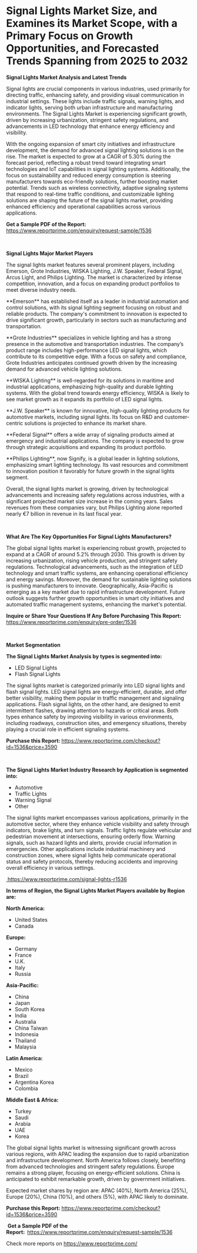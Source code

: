 <p><h1>Signal Lights Market Size, and Examines its Market Scope, with a Primary Focus on Growth Opportunities, and Forecasted Trends Spanning from 2025 to 2032</h1></p><p><strong>Signal Lights Market Analysis and Latest Trends</strong></p>
<p><p>Signal lights are crucial components in various industries, used primarily for directing traffic, enhancing safety, and providing visual communication in industrial settings. These lights include traffic signals, warning lights, and indicator lights, serving both urban infrastructure and manufacturing environments. The Signal Lights Market is experiencing significant growth, driven by increasing urbanization, stringent safety regulations, and advancements in LED technology that enhance energy efficiency and visibility.</p><p>With the ongoing expansion of smart city initiatives and infrastructure development, the demand for advanced signal lighting solutions is on the rise. The market is expected to grow at a CAGR of 5.30% during the forecast period, reflecting a robust trend toward integrating smart technologies and IoT capabilities in signal lighting systems. Additionally, the focus on sustainability and reduced energy consumption is steering manufacturers towards eco-friendly solutions, further boosting market potential. Trends such as wireless connectivity, adaptive signaling systems that respond to real-time traffic conditions, and customizable lighting solutions are shaping the future of the signal lights market, providing enhanced efficiency and operational capabilities across various applications.</p></p>
<p><strong>Get a Sample PDF of the Report:&nbsp;</strong> <a href="https://www.reportprime.com/enquiry/request-sample/1536?utm_campaign=3574&utm_medium=2&utm_source=Github&utm_content=ia&utm_term=18032025&utm_id=signal-lights">https://www.reportprime.com/enquiry/request-sample/1536</a></p>
<p>&nbsp;</p>
<p><strong>Signal Lights Major Market Players</strong></p>
<p><p>The signal lights market features several prominent players, including Emerson, Grote Industries, WISKA Lighting, J.W. Speaker, Federal Signal, Arcus Light, and Philips Lighting. The market is characterized by intense competition, innovation, and a focus on expanding product portfolios to meet diverse industry needs.</p><p>**Emerson** has established itself as a leader in industrial automation and control solutions, with its signal lighting segment focusing on robust and reliable products. The company's commitment to innovation is expected to drive significant growth, particularly in sectors such as manufacturing and transportation.</p><p>**Grote Industries** specializes in vehicle lighting and has a strong presence in the automotive and transportation industries. The company’s product range includes high-performance LED signal lights, which contribute to its competitive edge. With a focus on safety and compliance, Grote Industries anticipates continued growth driven by the increasing demand for advanced vehicle lighting solutions.</p><p>**WISKA Lighting** is well-regarded for its solutions in maritime and industrial applications, emphasizing high-quality and durable lighting systems. With the global trend towards energy efficiency, WISKA is likely to see market growth as it expands its portfolio of LED signal lights.</p><p>**J.W. Speaker** is known for innovative, high-quality lighting products for automotive markets, including signal lights. Its focus on R&D and customer-centric solutions is projected to enhance its market share.</p><p>**Federal Signal** offers a wide array of signaling products aimed at emergency and industrial applications. The company is expected to grow through strategic acquisitions and expanding its product portfolio.</p><p>**Philips Lighting**, now Signify, is a global leader in lighting solutions, emphasizing smart lighting technology. Its vast resources and commitment to innovation position it favorably for future growth in the signal lights segment.</p><p>Overall, the signal lights market is growing, driven by technological advancements and increasing safety regulations across industries, with a significant projected market size increase in the coming years. Sales revenues from these companies vary, but Philips Lighting alone reported nearly €7 billion in revenue in its last fiscal year.</p></p>
<p>&nbsp;</p>
<p><strong>What Are The Key Opportunities For Signal Lights Manufacturers?</strong></p>
<p><p>The global signal lights market is experiencing robust growth, projected to expand at a CAGR of around 5.2% through 2030. This growth is driven by increasing urbanization, rising vehicle production, and stringent safety regulations. Technological advancements, such as the integration of LED technology and smart traffic systems, are enhancing operational efficiency and energy savings. Moreover, the demand for sustainable lighting solutions is pushing manufacturers to innovate. Geographically, Asia-Pacific is emerging as a key market due to rapid infrastructure development. Future outlook suggests further growth opportunities in smart city initiatives and automated traffic management systems, enhancing the market's potential.</p></p>
<p><strong>Inquire or Share Your Questions If Any Before Purchasing This Report:</strong> <a href="https://www.reportprime.com/enquiry/pre-order/1536?utm_campaign=3574&utm_medium=2&utm_source=Github&utm_content=ia&utm_term=18032025&utm_id=signal-lights">https://www.reportprime.com/enquiry/pre-order/1536</a></p>
<p>&nbsp;</p>
<p><strong>Market Segmentation</strong></p>
<p><strong>The Signal Lights Market Analysis by types is segmented into:</strong></p>
<p><ul><li>LED Signal Lights</li><li>Flash Signal Lights</li></ul></p>
<p><p>The signal lights market is categorized primarily into LED signal lights and flash signal lights. LED signal lights are energy-efficient, durable, and offer better visibility, making them popular in traffic management and signaling applications. Flash signal lights, on the other hand, are designed to emit intermittent flashes, drawing attention to hazards or critical areas. Both types enhance safety by improving visibility in various environments, including roadways, construction sites, and emergency situations, thereby playing a crucial role in efficient signaling systems.</p></p>
<p><strong>Purchase this Report:&nbsp;</strong><a href="https://www.reportprime.com/checkout?id=1536&price=3590&utm_campaign=3574&utm_medium=2&utm_source=Github&utm_content=ia&utm_term=18032025&utm_id=signal-lights">https://www.reportprime.com/checkout?id=1536&price=3590</a></p>
<p>&nbsp;</p>
<p><strong>The Signal Lights Market Industry Research by Application is segmented into:</strong></p>
<p><ul><li>Automotive</li><li>Traffic Lights</li><li>Warning Signal</li><li>Other</li></ul></p>
<p><p>The signal lights market encompasses various applications, primarily in the automotive sector, where they enhance vehicle visibility and safety through indicators, brake lights, and turn signals. Traffic lights regulate vehicular and pedestrian movement at intersections, ensuring orderly flow. Warning signals, such as hazard lights and alerts, provide crucial information in emergencies. Other applications include industrial machinery and construction zones, where signal lights help communicate operational status and safety protocols, thereby reducing accidents and improving overall efficiency in various settings.</p></p>
<p><a href="https://www.reportprime.com/signal-lights-r1536?utm_campaign=3574&utm_medium=2&utm_source=Github&utm_content=ia&utm_term=18032025&utm_id=signal-lights">&nbsp;https://www.reportprime.com/signal-lights-r1536</a></p>
<p><strong>In terms of Region, the Signal Lights Market Players available by Region are:</strong></p>
<p>
    <p> <strong> North America: </strong>
        <ul>
            <li>United States</li>
            <li>Canada</li>
        </ul>
        </p> 
    <p> <strong> Europe: </strong>
        <ul>
            <li>Germany</li>
            <li>France</li>
            <li>U.K.</li>
            <li>Italy</li>
            <li>Russia</li>
        </ul>
        </p> 
    <p> <strong> Asia-Pacific: </strong>
        <ul>
            <li>China</li>
            <li>Japan</li>
            <li>South Korea</li>
            <li>India</li>
            <li>Australia</li>
            <li>China Taiwan</li>
            <li>Indonesia</li>
            <li>Thailand</li>
            <li>Malaysia</li>
        </ul>
        </p> 
    <p> <strong> Latin America: </strong>
        <ul>
            <li>Mexico</li>
            <li>Brazil</li>
            <li>Argentina Korea</li>
            <li>Colombia</li>
        </ul>
        </p> 
    <p> <strong> Middle East & Africa: </strong>
        <ul>
            <li>Turkey</li>
            <li>Saudi</li>
            <li>Arabia</li>
            <li>UAE</li>
            <li>Korea</li>
        </ul>
    </p>
    </p>
<p><p>The global signal lights market is witnessing significant growth across various regions, with APAC leading the expansion due to rapid urbanization and infrastructure development. North America follows closely, benefiting from advanced technologies and stringent safety regulations. Europe remains a strong player, focusing on energy-efficient solutions. China is anticipated to exhibit remarkable growth, driven by government initiatives. </p><p>Expected market shares by region are: APAC (40%), North America (25%), Europe (20%), China (10%), and others (5%), with APAC likely to dominate.</p></p>
<p><strong>Purchase this Report: </strong><a href="https://www.reportprime.com/checkout?id=1536&price=3590&utm_campaign=3574&utm_medium=2&utm_source=Github&utm_content=ia&utm_term=18032025&utm_id=signal-lights">https://www.reportprime.com/checkout?id=1536&price=3590</a></p>
<p>&nbsp;<strong>Get a Sample PDF of the Report:&nbsp;&nbsp;</strong><a href="https://www.reportprime.com/enquiry/request-sample/1536?utm_campaign=3574&utm_medium=2&utm_source=Github&utm_content=ia&utm_term=18032025&utm_id=signal-lights">https://www.reportprime.com/enquiry/request-sample/1536</a></p>
<p><strong></strong></p>
<p>Check more reports on <a href="https://www.reportprime.com/?utm_campaign=3574&utm_medium=2&utm_source=Github&utm_content=ia&utm_term=18032025&utm_id=signal-lights">https://www.reportprime.com/</a></p>
